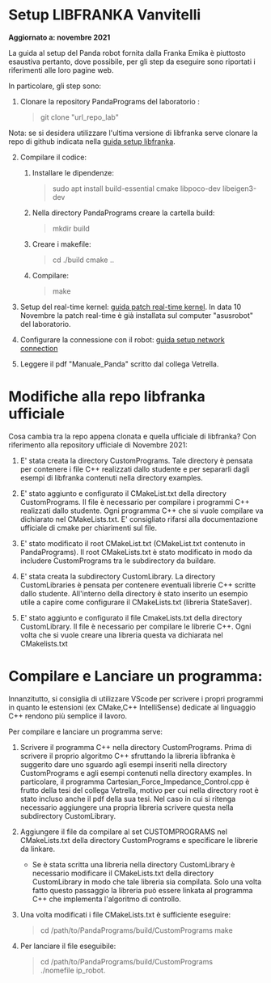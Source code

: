 # Setup LIBFRANKA Vanvitelli
**Aggiornato a: novembre 2021**

La guida al setup del Panda robot fornita dalla Franka Emika è piuttosto esaustiva pertanto, dove possibile, per gli step da eseguire sono riportati i riferimenti alle loro pagine web. 
 
In particolare, gli step sono: 

1. Clonare la repository PandaPrograms del laboratorio :     
   >git clone "url_repo_lab"

Nota: se si desidera utilizzare l'ultima versione di libfranka serve clonare la repo di github indicata nella [guida setup libfranka](https://frankaemika.github.io/docs/installation_linux.html#building-libfranka). 
    
2. Compilare il codice:
    1. Installare le dipendenze: 
        >sudo apt install build-essential cmake libpoco-dev libeigen3-dev
    
    2. Nella directory PandaPrograms creare la cartella build:
        >mkdir build

    3. Creare i makefile:
        >cd ./build
        >cmake ..

    4. Compilare: 
        >make
    
3. Setup del real-time kernel: [guida patch real-time kernel](https://frankaemika.github.io/docs/installation_linux.html#setting-up-the-real-time-kernel). In data 10 Novembre la patch real-time è già installata sul computer "asusrobot" del laboratorio.

4. Configurare la connessione con il robot: [guida setup network connection](https://frankaemika.github.io/docs/getting_started.html#setting-up-the-network)

5. Leggere il pdf "Manuale_Panda" scritto dal collega Vetrella. 


# Modifiche alla repo libfranka ufficiale

Cosa cambia tra la repo appena clonata e quella ufficiale di libfranka? Con riferimento alla repository ufficiale di Novembre 2021: 

 1. E' stata creata la directory CustomPrograms. Tale directory è pensata per contenere i file C++ realizzati dallo studente e per separarli dagli esempi di libfranka contenuti nella directory examples.

 2. E' stato aggiunto e configurato il CMakeList.txt della directory CustomPrograms. Il file è necessario per compilare i programmi C++ realizzati dallo studente. Ogni programma C++ che si vuole compilare va dichiarato nel CMakeLists.txt. E' consigliato rifarsi alla documentazione ufficiale di cmake per chiarimenti sul file. 

 3. E' stato modificato il root CMakeList.txt (CMakeList.txt contenuto in PandaPrograms). Il root CMakeLists.txt è stato modificato in modo da includere CustomPrograms tra le subdirectory da buildare.

 4. E' stata creata la subdirectory CustomLibrary. La directory CustomLibraries è pensata per contenere eventuali librerie C++ scritte dallo studente. All'interno della directory è stato inserito un esempio utile a capire come configurare il CMakeLists.txt (libreria StateSaver).

 5. E' stato aggiunto e configurato il file CmakeLists.txt della directory CustomLibrary. Il file è necessario per compilare le librerie C++. Ogni volta che si vuole creare una libreria questa va dichiarata nel CMakelists.txt
 


# Compilare e Lanciare un programma: 

Innanzitutto, si consiglia di utilizzare VScode per scrivere i propri programmi in quanto le estensioni (ex CMake,C++ IntelliSense) dedicate al linguaggio C++ rendono più semplice il lavoro.

Per compilare e lanciare un programma serve:

1. Scrivere il programma C++ nella directory CustomPrograms. Prima di scrivere il proprio algoritmo C++ sfruttando la libreria libfranka è suggerito dare uno sguardo agli esempi inseriti nella directory CustomPrograms e agli esempi contenuti nella directory examples. In particolare, il programma Cartesian_Force_Impedance_Control.cpp è frutto della tesi del collega Vetrella, motivo per cui nella directory root è stato incluso anche il pdf della sua tesi.    Nel caso in cui si ritenga necessario aggiungere una propria libreria scrivere questa nella subdirectory CustomLibrary.

2. Aggiungere il file da compilare al set CUSTOMPROGRAMS nel CMakeLists.txt della directory CustomPrograms e specificare le librerie da linkare. 

    - Se è stata scritta una libreria nella directory CustomLibrary è necessario modificare il CMakeLists.txt della directory CustomLibrary in modo che tale libreria sia compilata. Solo una volta fatto questo passaggio la libreria può essere linkata al programma C++ che implementa l'algoritmo di controllo. 

3. Una volta modificati i file CMakeLists.txt è sufficiente eseguire:
    >cd /path/to/PandaPrograms/build/CustomPrograms
    >make

4. Per lanciare il file eseguibile:
    >cd /path/to/PandaPrograms/build/CustomPrograms     
    >./nomefile ip_robot.



 
